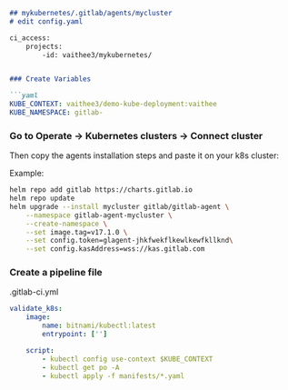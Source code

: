 ```markdown
## mykubernetes/.gitlab/agents/mycluster
# edit config.yaml

ci_access:
    projects:
        -id: vaithee3/mykubernetes/


### Create Variables

```yaml
KUBE_CONTEXT: vaithee3/demo-kube-deployment:vaithee
KUBE_NAMESPACE: gitlab-
```

### Go to Operate -> Kubernetes clusters -> Connect cluster

Then copy the agents installation steps and paste it on your k8s cluster:

Example:

```bash
helm repo add gitlab https://charts.gitlab.io
helm repo update
helm upgrade --install mycluster gitlab/gitlab-agent \
    --namespace gitlab-agent-mycluster \
    --create-namespace \
    --set image.tag=v17.1.0 \
    --set config.token=glagent-jhkfwekflkewlkewfkllknd\
    --set config.kasAddress=wss://kas.gitlab.com
```

### Create a pipeline file

.gitlab-ci.yml

```yaml
validate_k8s:
    image: 
        name: bitnami/kubectl:latest
        entrypoint: ['']

    script:
        - kubectl config use-context $KUBE_CONTEXT
        - kubectl get po -A
        - kubectl apply -f manifests/*.yaml
```
```
